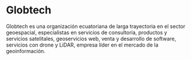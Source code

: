# Globtech
Globtech es una organización ecuatoriana de larga trayectoria en el sector geoespacial, especialistas en servicios de consultoría, productos y servicios satelitales, geoservicios web, venta y desarrollo de software, servicios con drone y LiDAR, empresa líder en el mercado de la geoinformación.
